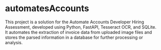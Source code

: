 # automatesAccounts
This project is a solution for the Automate Accounts Developer Hiring Assessment, developed using Python, FastAPI, Tesseract OCR, and SQLite. It automates the extraction of invoice data from uploaded image files and stores the parsed information in a database for further processing or analysis.
